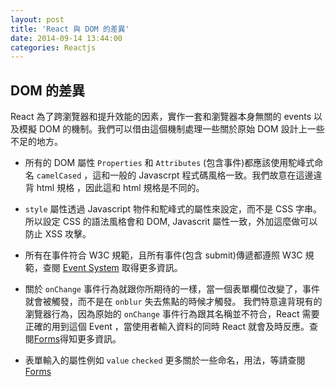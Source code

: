 ```yaml
---
layout: post
title: 'React 與 DOM 的差異'
date: 2014-09-14 13:44:00
categories: Reactjs
---
```

## DOM 的差異

React 為了跨瀏覽器和提升效能的因素，實作一套和瀏覽器本身無關的 events 以及模擬 DOM 的機制。我們可以借由這個機制處理一些關於原始 DOM 設計上一些不足的地方。

* 所有的 DOM 屬性 `Properties` 和 `Attributes` (包含事件)都應該使用駝峰式命名 `camelCased` ，這和一般的 Javascrpt 程式碼風格一致。我們故意在這邊違背 html 規格 ，因此這和 html 規格是不同的。

* `style` 屬性透過 Javascript 物件和駝峰式的屬性來設定，而不是 CSS 字串。所以設定 CSS 的語法風格會和 DOM, Javascrit 屬性一致，外加這麼做可以防止 XSS 攻擊。

* 所有在事件符合 W3C 規範，且所有事件(包含 submit)傳遞都遵照 W3C 規範，查閱 [Event System](http://facebook.github.io/react/docs/events.html) 取得更多資訊。

* 關於 `onChange` 事件行為就跟你所期待的一樣，當一個表單欄位改變了，事件就會被觸發，而不是在 `onblur` 失去焦點的時候才觸發。 我們特意違背現有的瀏覽器行為，因為原始的 `onChange` 事件行為跟其名稱並不符合，React 需要正確的用到這個 Event ，當使用者輸入資料的同時 React 就會及時反應。查閱[Forms](http://facebook.github.io/react/docs/forms.html)得知更多資訊。

* 表單輸入的屬性例如 `value` `checked` 更多關於一些命名，用法，等請查閱 [Forms](http://facebook.github.io/react/docs/forms.html)